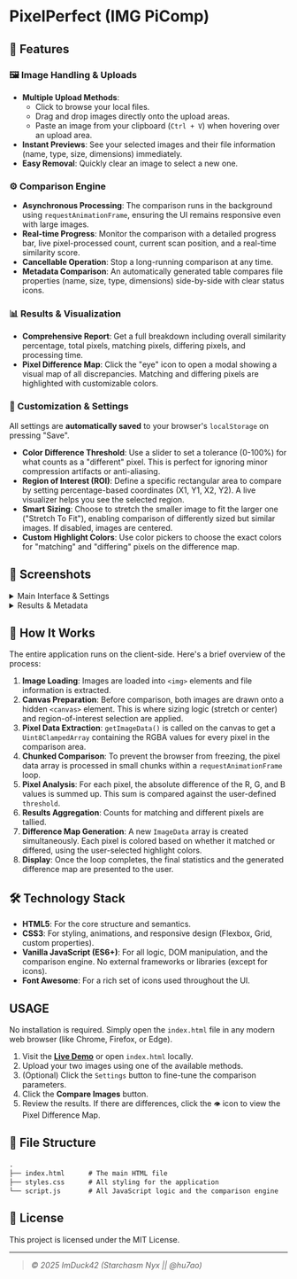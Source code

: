 # PixelPerfect (IMG PiComp)

## 🌟 Features

### 🖼️ Image Handling & Uploads
*   **Multiple Upload Methods**:
    *   Click to browse your local files.
    *   Drag and drop images directly onto the upload areas.
    *   Paste an image from your clipboard (`Ctrl + V`) when hovering over an upload area.
*   **Instant Previews**: See your selected images and their file information (name, type, size, dimensions) immediately.
*   **Easy Removal**: Quickly clear an image to select a new one.

### ⚙️ Comparison Engine
*   **Asynchronous Processing**: The comparison runs in the background using `requestAnimationFrame`, ensuring the UI remains responsive even with large images.
*   **Real-time Progress**: Monitor the comparison with a detailed progress bar, live pixel-processed count, current scan position, and a real-time similarity score.
*   **Cancellable Operation**: Stop a long-running comparison at any time.
*   **Metadata Comparison**: An automatically generated table compares file properties (name, size, type, dimensions) side-by-side with clear status icons.

### 📊 Results & Visualization
*   **Comprehensive Report**: Get a full breakdown including overall similarity percentage, total pixels, matching pixels, differing pixels, and processing time.
*   **Pixel Difference Map**: Click the "eye" icon to open a modal showing a visual map of all discrepancies. Matching and differing pixels are highlighted with customizable colors.

### 🔧 Customization & Settings
All settings are **automatically saved** to your browser's `localStorage` on pressing "Save".
*   **Color Difference Threshold**: Use a slider to set a tolerance (0-100%) for what counts as a "different" pixel. This is perfect for ignoring minor compression artifacts or anti-aliasing.
*   **Region of Interest (ROI)**: Define a specific rectangular area to compare by setting percentage-based coordinates (X1, Y1, X2, Y2). A live visualizer helps you see the selected region.
*   **Smart Sizing**: Choose to stretch the smaller image to fit the larger one ("Stretch To Fit"), enabling comparison of differently sized but similar images. If disabled, images are centered.
*   **Custom Highlight Colors**: Use color pickers to choose the exact colors for "matching" and "differing" pixels on the difference map.

## 📸 Screenshots

<details>
<summary>Main Interface & Settings</summary>

| Main Interface | Settings & Region of Interest |
| -------------- | ---------------------------- |
| ![Main UI](images/main-ui.png) | ![Settings UI](images/settings-ui.png) |

</details>

<details>
<summary>Results & Metadata</summary>

| Results | Metadata Comparison |
| ------- | ------------------- |
| ![Results UI](images/results-ui.png) | ![Metadata UI](images/metadata-ui.png) |

</details>

## 🚀 How It Works

The entire application runs on the client-side. Here's a brief overview of the process:

1.  **Image Loading**: Images are loaded into `<img>` elements and file information is extracted.
2.  **Canvas Preparation**: Before comparison, both images are drawn onto a hidden `<canvas>` element. This is where sizing logic (stretch or center) and region-of-interest selection are applied.
3.  **Pixel Data Extraction**: `getImageData()` is called on the canvas to get a `Uint8ClampedArray` containing the RGBA values for every pixel in the comparison area.
4.  **Chunked Comparison**: To prevent the browser from freezing, the pixel data array is processed in small chunks within a `requestAnimationFrame` loop.
5.  **Pixel Analysis**: For each pixel, the absolute difference of the R, G, and B values is summed up. This sum is compared against the user-defined `threshold`.
6.  **Results Aggregation**: Counts for matching and different pixels are tallied.
7.  **Difference Map Generation**: A new `ImageData` array is created simultaneously. Each pixel is colored based on whether it matched or differed, using the user-selected highlight colors.
8.  **Display**: Once the loop completes, the final statistics and the generated difference map are presented to the user.

## 🛠️ Technology Stack

*   **HTML5**: For the core structure and semantics.
*   **CSS3**: For styling, animations, and responsive design (Flexbox, Grid, custom properties).
*   **Vanilla JavaScript (ES6+)**: For all logic, DOM manipulation, and the comparison engine. No external frameworks or libraries (except for icons).
*   **Font Awesome**: For a rich set of icons used throughout the UI.

## USAGE

No installation is required. Simply open the `index.html` file in any modern web browser (like Chrome, Firefox, or Edge).

1.  Visit the **[Live Demo](https://imduck42.github.io/PiComp)** or open `index.html` locally.
2.  Upload your two images using one of the available methods.
3.  (Optional) Click the `Settings` button to fine-tune the comparison parameters.
4.  Click the **Compare Images** button.
5.  Review the results. If there are differences, click the `👁️` icon to view the Pixel Difference Map.

## 📁 File Structure

```
.
├── index.html      # The main HTML file
├── styles.css      # All styling for the application
└── script.js       # All JavaScript logic and the comparison engine
```

## 📜 License

This project is licensed under the MIT License.

---
> *© 2025 ImDuck42 (Starchasm Nyx || @hu7ao)*